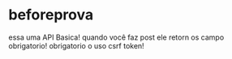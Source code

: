 # beforeprova
essa uma API Basica!
quando você faz post ele retorn os campo obrigatorio!
obrigatorio o  uso csrf token!
 
